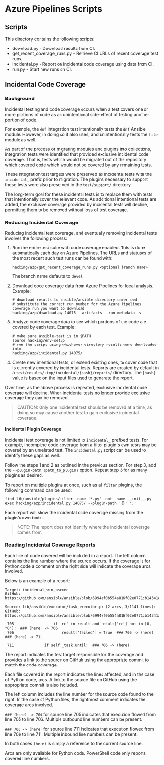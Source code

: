 # Azure Pipelines Scripts

## Scripts

This directory contains the following scripts:

- download.py - Download results from CI.
- get_recent_coverage_runs.py - Retrieve CI URLs of recent coverage test runs.
- incidental.py - Report on incidental code coverage using data from CI.
- run.py - Start new runs on CI.

## Incidental Code Coverage

### Background

Incidental testing and code coverage occurs when a test covers one or more portions of code as an unintentional side-effect of testing another portion of code.

For example, the ``dnf`` integration test intentionally tests the ``dnf`` Ansible module.
However, in doing so it also uses, and unintentionally tests the ``file`` module as well.

As part of the process of migrating modules and plugins into collections, integration tests were identified that provided exclusive incidental code coverage.
That is, tests which would be migrated out of the repository which covered code which would not be covered by any remaining tests.

These integration test targets were preserved as incidental tests with the ``incidental_`` prefix prior to migration.
The plugins necessary to support these tests were also preserved in the ``test/support/`` directory.

The long-term goal for these incidental tests is to replace them with tests that intentionally cover the relevant code.
As additional intentional tests are added, the exclusive coverage provided by incidental tests will decline, permitting them to be removed without loss of test coverage.

### Reducing Incidental Coverage

Reducing incidental test coverage, and eventually removing incidental tests involves the following process:

1. Run the entire test suite with code coverage enabled.
   This is done automatically each day on Azure Pipelines.
   The URLs and statuses of the most recent such test runs can be found with:

   ```shell
   hacking/azp/get_recent_coverage_runs.py <optional branch name>
   ```

   The branch name defaults to `devel`.
2. Download code coverage data from Azure Pipelines for local analysis.
   Example:

   ```shell
   # download results to ansible/ansible directory under cwd
   # substitute the correct run number for the Azure Pipelines coverage run you want to download
   hacking/azp/download.py 14075 --artifacts --run-metadata -v
   ```

3. Analyze code coverage data to see which portions of the code are covered by each test.
   Example:

   ```shell
   # make sure ansible-test is in $PATH
   source hacking/env-setup
   # run the script using whichever directory results were downloaded into
   hacking/azp/incidental.py 14075/
   ```

4. Create new intentional tests, or extend existing ones, to cover code that is currently covered by incidental tests.
   Reports are created by default in a ``test/results/.tmp/incidental/{hash}/reports/`` directory.
   The ``{hash}`` value is based on the input files used to generate the report.

Over time, as the above process is repeated, exclusive incidental code coverage will decline.
When incidental tests no longer provide exclusive coverage they can be removed.

> CAUTION: Only one incidental test should be removed at a time, as doing so may cause another test to gain exclusive incidental coverage.

#### Incidental Plugin Coverage

Incidental test coverage is not limited to ``incidental_`` prefixed tests.
For example, incomplete code coverage from a filter plugin's own tests may be covered by an unrelated test.
The ``incidental.py`` script can be used to identify these gaps as well.

Follow the steps 1 and 2 as outlined in the previous section.
For step 3, add the ``--plugin-path {path_to_plugin}`` option.
Repeat step 3 for as many plugins as desired.

To report on multiple plugins at once, such as all ``filter`` plugins, the following command can be used:

```shell
find lib/ansible/plugins/filter -name '*.py' -not -name __init__.py -exec hacking/azp/incidental.py 14075/ --plugin-path '{}' ';'
```

Each report will show the incidental code coverage missing from the plugin's own tests.

> NOTE: The report does not identify where the incidental coverage comes from.

### Reading Incidental Coverage Reports

Each line of code covered will be included in a report.
The left column contains the line number where the source occurs.
If the coverage is for Python code a comment on the right side will indicate the coverage arcs involved.

Below is an example of a report:

```text
Target: incidental_win_psexec
GitHub: https://github.com/ansible/ansible/blob/6994ef0b554a816f02e0771cb14341a421f7cead/test/integration/targets/incidental_win_psexec

Source: lib/ansible/executor/task_executor.py (2 arcs, 3/1141 lines):
GitHub: https://github.com/ansible/ansible/blob/6994ef0b554a816f02e0771cb14341a421f7cead/lib/ansible/executor/task_executor.py

 705                  if 'rc' in result and result['rc'] not in [0, "0"]:  ### (here) -> 706
 706                      result['failed'] = True  ### 705 -> (here)  ### (here) -> 711

 711              if self._task.until:  ### 706 -> (here)
```

The report indicates the test target responsible for the coverage and provides a link to the source on GitHub using the appropriate commit to match the code coverage.

Each file covered in the report indicates the lines affected, and in the case of Python code, arcs.
A link to the source file on GitHub using the appropriate commit is also included.

The left column includes the line number for the source code found to the right.
In the case of Python files, the rightmost comment indicates the coverage arcs involved.

``### (here) -> 706`` for source line 705 indicates that execution flowed from line 705 to line 706.
Multiple outbound line numbers can be present.

``### 706 -> (here)`` for source line 711 indicates that execution flowed from line 706 to line 711.
Multiple inbound line numbers can be present.

In both cases ``(here)`` is simply a reference to the current source line.

Arcs are only available for Python code.
PowerShell code only reports covered line numbers.
